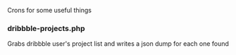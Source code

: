 Crons for some useful things

### dribbble-projects.php
Grabs dribbble user's project list and writes a json dump for each one found

